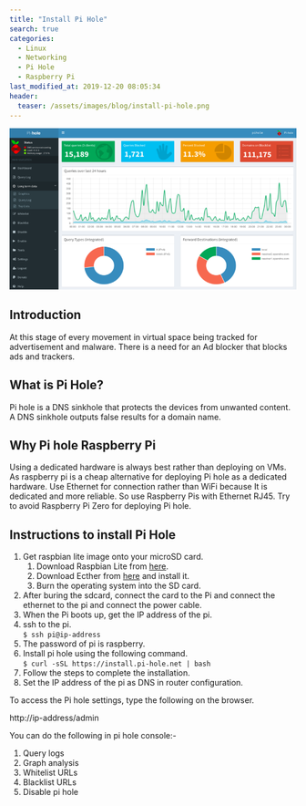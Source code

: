 ```yaml
---
title: "Install Pi Hole"
search: true
categories:
  - Linux
  - Networking
  - Pi Hole
  - Raspberry Pi
last_modified_at: 2019-12-20 08:05:34
header:
  teaser: /assets/images/blog/install-pi-hole.png
---
```


![Install Pi Hole](/assets/images/blog/install-pi-hole.png)

## Introduction

At this stage of every movement in virtual space being tracked for advertisement and malware. There is a need for an Ad blocker that blocks ads and trackers.

## What is Pi Hole?

Pi hole is a DNS sinkhole that protects the devices from unwanted content. A DNS sinkhole outputs false results for a domain name.

## Why Pi hole Raspberry Pi

Using a dedicated hardware is always best rather than deploying on VMs. As raspberry pi is a cheap alternative for deploying Pi hole as a dedicated hardware. Use Ethernet for connection rather than WiFi because It is dedicated and more reliable. So use Raspberry Pis with Ethernet RJ45. Try to avoid Raspberry Pi Zero for deploying Pi hole.

## Instructions to install Pi Hole

1. Get raspbian lite image onto your microSD card.
   1. Download Raspbian Lite from [here](https://www.raspberrypi.org/downloads/raspbian/).
   2. Download Ecther from [here](https://www.balena.io/etcher/) and install it.
   3. Burn the operating system into the SD card.
2. After buring the sdcard, connect the card to the Pi and connect the ethernet to the pi and connect the power cable.
3. When the Pi boots up, get the IP address of the pi.
4. ssh to the pi.<br> `$ ssh pi@ip-address`
5. The password of pi is raspberry.
6. Install pi hole using the following command.<br> `$ curl -sSL https://install.pi-hole.net | bash`
7. Follow the steps to complete the installation.
8. Set the IP address of the pi as DNS in router configuration.

To access the Pi hole settings, type the following on the browser.

http://ip-address/admin

You can do the following in pi hole console:-

1. Query logs
2. Graph analysis
3. Whitelist URLs
4. Blacklist URLs
5. Disable pi hole

